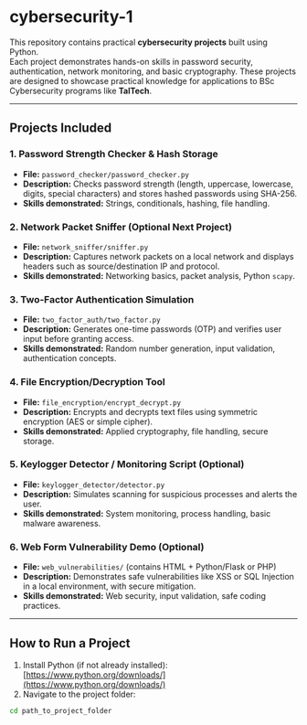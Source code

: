# cybersecurity-1

This repository contains practical **cybersecurity projects** built using Python.  
Each project demonstrates hands-on skills in password security, authentication, network monitoring, and basic cryptography. These projects are designed to showcase practical knowledge for applications to BSc Cybersecurity programs like **TalTech**.

---

## Projects Included

### 1. Password Strength Checker & Hash Storage
- **File:** `password_checker/password_checker.py`  
- **Description:** Checks password strength (length, uppercase, lowercase, digits, special characters) and stores hashed passwords using SHA-256.  
- **Skills demonstrated:** Strings, conditionals, hashing, file handling.

### 2. Network Packet Sniffer (Optional Next Project)
- **File:** `network_sniffer/sniffer.py`  
- **Description:** Captures network packets on a local network and displays headers such as source/destination IP and protocol.  
- **Skills demonstrated:** Networking basics, packet analysis, Python `scapy`.

### 3. Two-Factor Authentication Simulation
- **File:** `two_factor_auth/two_factor.py`  
- **Description:** Generates one-time passwords (OTP) and verifies user input before granting access.  
- **Skills demonstrated:** Random number generation, input validation, authentication concepts.

### 4. File Encryption/Decryption Tool
- **File:** `file_encryption/encrypt_decrypt.py`  
- **Description:** Encrypts and decrypts text files using symmetric encryption (AES or simple cipher).  
- **Skills demonstrated:** Applied cryptography, file handling, secure storage.

### 5. Keylogger Detector / Monitoring Script (Optional)
- **File:** `keylogger_detector/detector.py`  
- **Description:** Simulates scanning for suspicious processes and alerts the user.  
- **Skills demonstrated:** System monitoring, process handling, basic malware awareness.

### 6. Web Form Vulnerability Demo (Optional)
- **File:** `web_vulnerabilities/` (contains HTML + Python/Flask or PHP)  
- **Description:** Demonstrates safe vulnerabilities like XSS or SQL Injection in a local environment, with secure mitigation.  
- **Skills demonstrated:** Web security, input validation, safe coding practices.

---

## How to Run a Project

1. Install Python (if not already installed): [https://www.python.org/downloads/](https://www.python.org/downloads/)  
2. Navigate to the project folder:
```bash
cd path_to_project_folder
